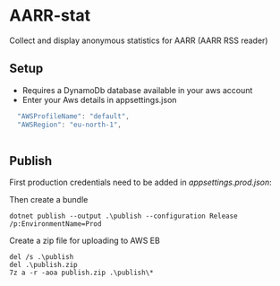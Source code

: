 # AARR-stat
Collect and display anonymous statistics for AARR (AARR RSS reader)

## Setup
* Requires a DynamoDb database available in your aws account
* Enter your Aws details in appsettings.json

````javascript
  "AWSProfileName": "default",
  "AWSRegion": "eu-north-1", 
  
````



## Publish 
First production credentials need to be added in *appsettings.prod.json*:


Then create a bundle
````
dotnet publish --output .\publish --configuration Release /p:EnvironmentName=Prod
````

Create a zip file for uploading to AWS EB
````
del /s .\publish
del .\publish.zip
7z a -r -aoa publish.zip .\publish\*
````